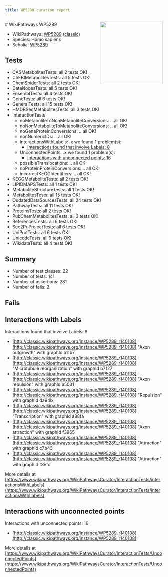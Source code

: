 ```yaml
---
title: WP5289 curation report
---
```


<img style="float: right; width: 200px" src="https://upload.wikimedia.org/wikipedia/commons/thumb/8/83/Wplogo_with_text_500.png/640px-Wplogo_with_text_500.png" />
# WikiPathways WP5289

* WikiPathways: [WP5289](https://wikipathways.org/pathways/WP5289) ([classic](https://classic.wikipathways.org/instance/WP5289))
* Species: Homo sapiens
* Scholia: [WP5289](https://scholia.toolforge.org/wikipathways/WP5289)
## Tests
* CASMetabolitesTests: all 2 tests OK!
* ChEBIMetabolitesTests: all 5 tests OK!
* ChemSpiderTests: all 2 tests OK!
* DataNodesTests: all 5 tests OK!
* EnsemblTests: all 4 tests OK!
* GeneTests: all 6 tests OK!
* GeneralTests: all 15 tests OK!
* HMDBSecMetabolitesTests: all 3 tests OK!
* InteractionTests
    * noMetaboliteToNonMetaboliteConversions: .. all OK!
    * noNonMetaboliteToMetaboliteConversions: .. all OK!
    * noGeneProteinConversions: .. all OK!
    * nonNumericIDs: .. all OK!
    * interactionsWithLabels: .x we found 1 problem(s):
        * [Interactions found that involve Labels: 8](#630d267f)
    * UnconnectedPoints: .x we found 1 problem(s):
        * [Interactions with unconnected points: 16](#7f1d407d)
    * possibleTranslocations: .. all OK!
    * noProteinProteinConversions: .. all OK!
    * incorrectKEGGIdentifiers: .. all OK!
* KEGGMetaboliteTests: all 2 tests OK!
* LIPIDMAPSTests: all 1 tests OK!
* MetaboliteStructureTests: all 1 tests OK!
* MetabolitesTests: all 15 tests OK!
* OudatedDataSourcesTests: all 24 tests OK!
* PathwayTests: all 11 tests OK!
* ProteinsTests: all 2 tests OK!
* PubChemMetabolitesTests: all 3 tests OK!
* ReferencesTests: all 6 tests OK!
* Sec2PriProjectTests: all 6 tests OK!
* UniProtTests: all 6 tests OK!
* UnicodeTests: all 9 tests OK!
* WikidataTests: all 4 tests OK!


## Summary

* Number of test classes: 22
* Number of tests: 141
* Number of assertions: 281
* Number of fails: 2

## Fails

<a name="630d267f" />

## Interactions with Labels

Interactions found that involve Labels: 8

* [http://classic.wikipathways.org/instance/WP5289_r140108](http://classic.wikipathways.org/instance/WP5289_r140108) "Axon outgrowth" with graphId a11b7
* [http://classic.wikipathways.org/instance/WP5289_r140108](http://classic.wikipathways.org/instance/WP5289_r140108) "Microtubule
reorganization" with graphId b7127
* [http://classic.wikipathways.org/instance/WP5289_r140108](http://classic.wikipathways.org/instance/WP5289_r140108) "Axon repulsion" with graphId a5031
* [http://classic.wikipathways.org/instance/WP5289_r140108](http://classic.wikipathways.org/instance/WP5289_r140108) "Repulsion" with graphId da94b
* [http://classic.wikipathways.org/instance/WP5289_r140108](http://classic.wikipathways.org/instance/WP5289_r140108) "Transcription" with graphId a88fa
* [http://classic.wikipathways.org/instance/WP5289_r140108](http://classic.wikipathways.org/instance/WP5289_r140108) "Axon attraction" with graphId f3965
* [http://classic.wikipathways.org/instance/WP5289_r140108](http://classic.wikipathways.org/instance/WP5289_r140108) "Attraction" with graphId c7b43
* [http://classic.wikipathways.org/instance/WP5289_r140108](http://classic.wikipathways.org/instance/WP5289_r140108) "Attraction" with graphId f3efc


More details at [https://www.wikipathways.org/WikiPathwaysCurator/InteractionTests/interactionsWithLabels](https://www.wikipathways.org/WikiPathwaysCurator/InteractionTests/interactionsWithLabels)

<a name="7f1d407d" />

## Interactions with unconnected points

Interactions with unconnected points: 16

* [http://classic.wikipathways.org/instance/WP5289_r140108](http://classic.wikipathways.org/instance/WP5289_r140108)


More details at [https://www.wikipathways.org/WikiPathwaysCurator/InteractionTests/UnconnectedPoints](https://www.wikipathways.org/WikiPathwaysCurator/InteractionTests/UnconnectedPoints)

